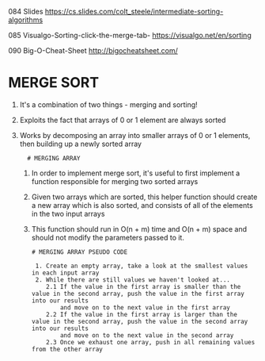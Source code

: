 
084 Slides
https://cs.slides.com/colt_steele/intermediate-sorting-algorithms

085 Visualgo-Sorting-click-the-merge-tab-
https://visualgo.net/en/sorting

090 Big-O-Cheat-Sheet
http://bigocheatsheet.com/



# MERGE SORT

1. It's a combination of two things - merging and sorting!
2. Exploits the fact that arrays of 0 or 1 element are always sorted
3. Works by decomposing an array into smaller arrays of 0 or 1 elements, then building up a newly sorted array

         # MERGING ARRAY
    1. In order to implement merge sort, it's useful to first implement a function responsible for merging two sorted arrays
    2. Given two arrays which are sorted, this helper function should create a new array which is also sorted, and consists of all of the elements in the
    two input arrays
    3. This function should run in O(n + m) time and O(n + m) space and should not modify the parameters passed to it.

           # MERGING ARRAY PSEUDO CODE

            1. Create an empty array, take a look at the smallest values in each input array
            2. While there are still values we haven't looked at...
               2.1 If the value in the first array is smaller than the value in the second array, push the value in the first array into our results
                   and move on to the next value in the first array
               2.2 If the value in the first array is larger than the value in the second array, push the value in the second array into our results
                   and move on to the next value in the second array
               2.3 Once we exhaust one array, push in all remaining values from the other array